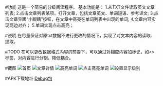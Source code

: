 #功能
这是一个简易的分级阅读程序， 基本功能是：
1.从TXT文件读取英文文章列表;
2.点击文章列表某项，打开文章，包括文章英文、单词短语、参考译文;
3.点击文章界面“小眼睛”按钮，在文章中高亮在单词列表中出现的单词;
4.文章内容实现两边对齐；
5.单词实现点击高亮；

#说明
在尽量保证对原txt数据不进行更改的情况下，实现了对文本内容的读取、提取。

#TODO
在可以更改数据格式内容的前提下，可以通过对相应内容加标记，如<>标签，对内容进行分割。降低耦合。

#截图
![首页](http://7d9r49.com1.z0.glb.clouddn.com/Screenshot_2016-04-05-17-01-52-728_%E5%88%86%E7%BA%A7%E9%98%85%E8%AF%BB.png?imageView/2/w/200/q/90)
![文章详情](http://7d9r49.com1.z0.glb.clouddn.com/Screenshot_2016-04-06-15-46-38-847_%E5%88%86%E7%BA%A7%E9%98%85%E8%AF%BB.png?imageView/2/w/200/q/90)
![高亮单词](http://7d9r49.com1.z0.glb.clouddn.com/Screenshot_2016-04-06-15-46-47-667_%E5%88%86%E7%BA%A7%E9%98%85%E8%AF%BB.png?imageView/2/w/200/q/90)
![点击高亮单词](http://7d9r49.com1.z0.glb.clouddn.com/Screenshot_2016-04-06-15-46-44-092_%E5%88%86%E7%BA%A7%E9%98%85%E8%AF%BB.png?imageView/2/w/200/q/90)
![设置显示级别](http://7d9r49.com1.z0.glb.clouddn.com/Screenshot_2016-04-05-17-02-21-300_%E5%88%86%E7%BA%A7%E9%98%85%E8%AF%BB.png?imageView/2/w/200/q/90)

#APK下载地址
[Debug包](http://7d9r49.com1.z0.glb.clouddn.com/app-debug.apk "APK")
